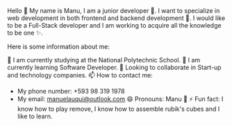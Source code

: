 Hello 🌻
My name is Manu, I am a junior developer 🎊. I want to specialize in web development in both frontend and backend development 🎉. I would like to be a Full-Stack developer and I am working to acquire all the knowledge to be one ✨.

Here is some information about me:

🔭 I am currently studying at the National Polytechnic School.
🌱 I am currently learning Software Developer.
👯 Looking to collaborate in Start-up and technology companies.
📫 How to contact me:
  - My phone number: +593 98 319 1978
  - My email: manuelauqui@outlook.com
😄 Pronouns: Manu 🖤
⚡ Fun fact: I know how to play remove, I know how to assemble rubik's cubes and I like to learn.


